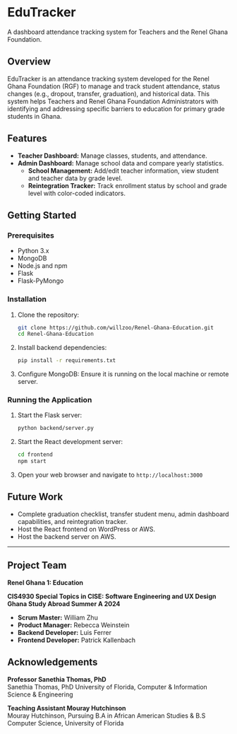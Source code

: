 # EduTracker

A dashboard attendance tracking system for Teachers and the Renel Ghana Foundation.

## Overview

EduTracker is an attendance tracking system developed for the Renel Ghana Foundation (RGF) to manage and track student attendance, status changes (e.g., dropout, transfer, graduation), and historical data. This system helps Teachers and Renel Ghana Foundation Administrators with identifying and addressing specific barriers to education for primary grade students in Ghana.

## Features

- **Teacher Dashboard:** Manage classes, students, and attendance.
- **Admin Dashboard:** Manage school data and compare yearly statistics.
  - **School Management:** Add/edit teacher information, view student and teacher data by grade level.
  - **Reintegration Tracker:** Track enrollment status by school and grade level with color-coded indicators.

## Getting Started

### Prerequisites

- Python 3.x
- MongoDB
- Node.js and npm
- Flask
- Flask-PyMongo

### Installation

1. Clone the repository:
    ```bash
    git clone https://github.com/willzoo/Renel-Ghana-Education.git
    cd Renel-Ghana-Education
    ```

2. Install backend dependencies:
    ```bash
    pip install -r requirements.txt
    ```

3. Configure MongoDB: Ensure it is running on the local machine or remote server.

### Running the Application

1. Start the Flask server:
    ```bash
    python backend/server.py
    ```

2. Start the React development server:
    ```bash
    cd frontend
    npm start
    ```

3. Open your web browser and navigate to `http://localhost:3000`

## Future Work

- Complete graduation checklist, transfer student menu, admin dashboard capabilities, and reintegration tracker.
- Host the React frontend on WordPress or AWS.
- Host the backend server on AWS.
---

## Project Team

**Renel Ghana 1: Education**

**CIS4930 Special Topics in CISE: Software Engineering and UX Design**  
**Ghana Study Abroad Summer A 2024**

- **Scrum Master:** William Zhu
- **Product Manager:** Rebecca Weinstein
- **Backend Developer:** Luis Ferrer
- **Frontend Developer:** Patrick Kallenbach

## Acknowledgements

**Professor Sanethia Thomas, PhD**  
Sanethia Thomas, PhD University of Florida, Computer & Information Science & Engineering

**Teaching Assistant Mouray Hutchinson**  
Mouray Hutchinson, Pursuing B.A in African American Studies & B.S Computer Science, University of Florida